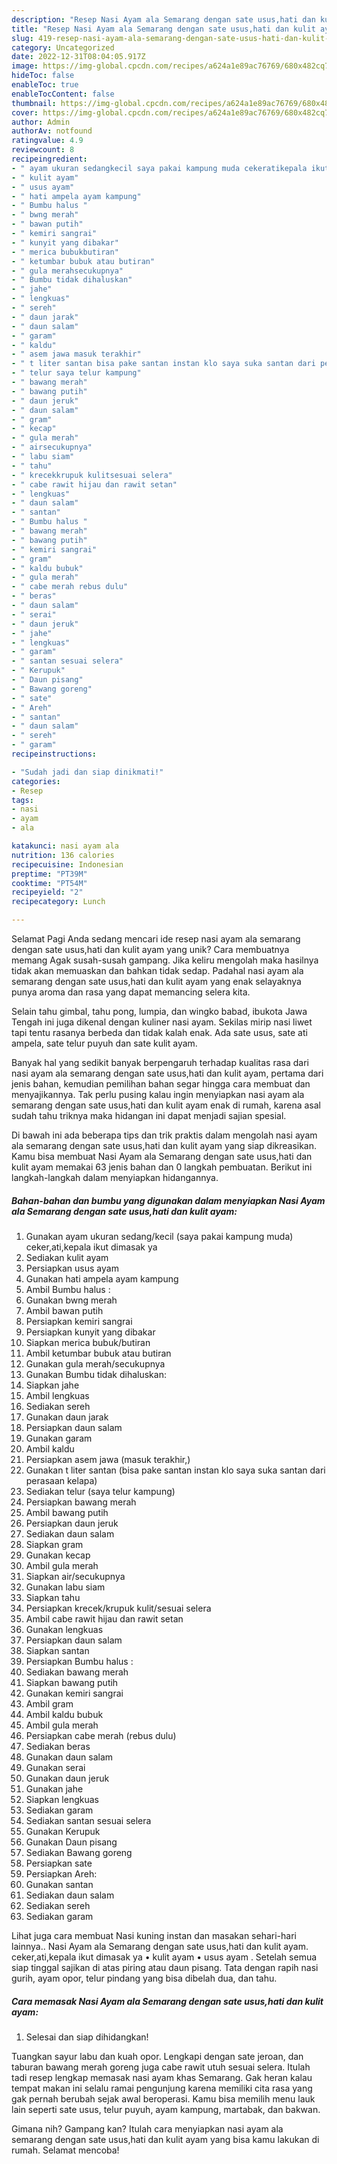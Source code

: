 ```yaml
---
description: "Resep Nasi Ayam ala Semarang dengan sate usus,hati dan kulit ayam yang Lezat Sekali, Enak"
title: "Resep Nasi Ayam ala Semarang dengan sate usus,hati dan kulit ayam yang Lezat Sekali, Enak"
slug: 419-resep-nasi-ayam-ala-semarang-dengan-sate-usus-hati-dan-kulit-ayam-yang-lezat-sekali-enak
category: Uncategorized
date: 2022-12-31T08:04:05.917Z
image: https://img-global.cpcdn.com/recipes/a624a1e89ac76769/680x482cq70/nasi-ayam-ala-semarang-dengan-sate-usushati-dan-kulit-ayam-foto-resep-utama.jpg
hideToc: false
enableToc: true
enableTocContent: false
thumbnail: https://img-global.cpcdn.com/recipes/a624a1e89ac76769/680x482cq70/nasi-ayam-ala-semarang-dengan-sate-usushati-dan-kulit-ayam-foto-resep-utama.jpg
cover: https://img-global.cpcdn.com/recipes/a624a1e89ac76769/680x482cq70/nasi-ayam-ala-semarang-dengan-sate-usushati-dan-kulit-ayam-foto-resep-utama.jpg
author: Admin
authorAv: notfound
ratingvalue: 4.9
reviewcount: 8
recipeingredient:
- " ayam ukuran sedangkecil saya pakai kampung muda cekeratikepala ikut dimasak ya"
- " kulit ayam"
- " usus ayam"
- " hati ampela ayam kampung"
- " Bumbu halus "
- " bwng merah"
- " bawan putih"
- " kemiri sangrai"
- " kunyit yang dibakar"
- " merica bubukbutiran"
- " ketumbar bubuk atau butiran"
- " gula merahsecukupnya"
- " Bumbu tidak dihaluskan"
- " jahe"
- " lengkuas"
- " sereh"
- " daun jarak"
- " daun salam"
- " garam"
- " kaldu"
- " asem jawa masuk terakhir"
- " t liter santan bisa pake santan instan klo saya suka santan dari perasaan kelapa"
- " telur saya telur kampung"
- " bawang merah"
- " bawang putih"
- " daun jeruk"
- " daun salam"
- " gram"
- " kecap"
- " gula merah"
- " airsecukupnya"
- " labu siam"
- " tahu"
- " krecekkrupuk kulitsesuai selera"
- " cabe rawit hijau dan rawit setan"
- " lengkuas"
- " daun salam"
- " santan"
- " Bumbu halus "
- " bawang merah"
- " bawang putih"
- " kemiri sangrai"
- " gram"
- " kaldu bubuk"
- " gula merah"
- " cabe merah rebus dulu"
- " beras"
- " daun salam"
- " serai"
- " daun jeruk"
- " jahe"
- " lengkuas"
- " garam"
- " santan sesuai selera"
- " Kerupuk"
- " Daun pisang"
- " Bawang goreng"
- " sate"
- " Areh"
- " santan"
- " daun salam"
- " sereh"
- " garam"
recipeinstructions:

- "Sudah jadi dan siap dinikmati!"
categories:
- Resep
tags:
- nasi
- ayam
- ala

katakunci: nasi ayam ala 
nutrition: 136 calories
recipecuisine: Indonesian
preptime: "PT39M"
cooktime: "PT54M"
recipeyield: "2"
recipecategory: Lunch

---
```



Selamat Pagi Anda sedang mencari ide resep nasi ayam ala semarang dengan sate usus,hati dan kulit ayam yang unik? Cara membuatnya memang Agak susah-susah gampang. Jika keliru mengolah maka hasilnya tidak akan memuaskan dan bahkan tidak sedap. Padahal nasi ayam ala semarang dengan sate usus,hati dan kulit ayam yang enak selayaknya punya aroma dan rasa yang dapat memancing selera kita.


Selain tahu gimbal, tahu pong, lumpia, dan wingko babad, ibukota Jawa Tengah ini juga dikenal dengan kuliner nasi ayam. Sekilas mirip nasi liwet tapi tentu rasanya berbeda dan tidak kalah enak. Ada sate usus, sate ati ampela, sate telur puyuh dan sate kulit ayam.

Banyak hal yang sedikit banyak berpengaruh terhadap kualitas rasa dari nasi ayam ala semarang dengan sate usus,hati dan kulit ayam, pertama dari jenis bahan, kemudian pemilihan bahan segar hingga cara membuat dan menyajikannya. Tak perlu pusing kalau ingin menyiapkan nasi ayam ala semarang dengan sate usus,hati dan kulit ayam enak di rumah, karena asal sudah tahu triknya maka hidangan ini dapat menjadi sajian spesial.


Di bawah ini ada beberapa tips dan trik praktis dalam mengolah nasi ayam ala semarang dengan sate usus,hati dan kulit ayam yang siap dikreasikan. Kamu bisa membuat Nasi Ayam ala Semarang dengan sate usus,hati dan kulit ayam memakai 63 jenis bahan dan 0 langkah pembuatan. Berikut ini langkah-langkah dalam menyiapkan hidangannya.

<!--inarticleads1-->

##### Bahan-bahan dan bumbu yang digunakan dalam menyiapkan Nasi Ayam ala Semarang dengan sate usus,hati dan kulit ayam:

1. Gunakan  ayam ukuran sedang/kecil (saya pakai kampung muda) ceker,ati,kepala ikut dimasak ya
1. Sediakan  kulit ayam
1. Persiapkan  usus ayam
1. Gunakan  hati ampela ayam kampung
1. Ambil  Bumbu halus :
1. Gunakan  bwng merah
1. Ambil  bawan putih
1. Persiapkan  kemiri sangrai
1. Persiapkan  kunyit yang dibakar
1. Siapkan  merica bubuk/butiran
1. Ambil  ketumbar bubuk atau butiran
1. Gunakan  gula merah/secukupnya
1. Gunakan  Bumbu tidak dihaluskan:
1. Siapkan  jahe
1. Ambil  lengkuas
1. Sediakan  sereh
1. Gunakan  daun jarak
1. Persiapkan  daun salam
1. Gunakan  garam
1. Ambil  kaldu
1. Persiapkan  asem jawa (masuk terakhir,)
1. Gunakan  t liter santan (bisa pake santan instan klo saya suka santan dari perasaan kelapa)
1. Sediakan  telur (saya telur kampung)
1. Persiapkan  bawang merah
1. Ambil  bawang putih
1. Persiapkan  daun jeruk
1. Sediakan  daun salam
1. Siapkan  gram
1. Gunakan  kecap
1. Ambil  gula merah
1. Siapkan  air/secukupnya
1. Gunakan  labu siam
1. Siapkan  tahu
1. Persiapkan  krecek/krupuk kulit/sesuai selera
1. Ambil  cabe rawit hijau dan rawit setan
1. Gunakan  lengkuas
1. Persiapkan  daun salam
1. Siapkan  santan
1. Persiapkan  Bumbu halus :
1. Sediakan  bawang merah
1. Siapkan  bawang putih
1. Gunakan  kemiri sangrai
1. Ambil  gram
1. Ambil  kaldu bubuk
1. Ambil  gula merah
1. Persiapkan  cabe merah (rebus dulu)
1. Sediakan  beras
1. Gunakan  daun salam
1. Gunakan  serai
1. Gunakan  daun jeruk
1. Gunakan  jahe
1. Siapkan  lengkuas
1. Sediakan  garam
1. Sediakan  santan sesuai selera
1. Gunakan  Kerupuk
1. Gunakan  Daun pisang
1. Sediakan  Bawang goreng
1. Persiapkan  sate
1. Persiapkan  Areh:
1. Gunakan  santan
1. Sediakan  daun salam
1. Sediakan  sereh
1. Sediakan  garam


Lihat juga cara membuat Nasi kuning instan dan masakan sehari-hari lainnya.. Nasi Ayam ala Semarang dengan sate usus,hati dan kulit ayam. ceker,ati,kepala ikut dimasak ya • kulit ayam • usus ayam . Setelah semua siap tinggal sajikan di atas piring atau daun pisang. Tata dengan rapih nasi gurih, ayam opor, telur pindang yang bisa dibelah dua, dan tahu. 

<!--inarticleads2-->

##### Cara memasak Nasi Ayam ala Semarang dengan sate usus,hati dan kulit ayam:


1. Selesai dan siap dihidangkan!

Tuangkan sayur labu dan kuah opor. Lengkapi dengan sate jeroan, dan taburan bawang merah goreng juga cabe rawit utuh sesuai selera. Itulah tadi resep lengkap memasak nasi ayam khas Semarang. Gak heran kalau tempat makan ini selalu ramai pengunjung karena memiliki cita rasa yang gak pernah berubah sejak awal beroperasi. Kamu bisa memilih menu lauk lain seperti sate usus, telur puyuh, ayam kampung, martabak, dan bakwan. 

Gimana nih? Gampang kan? Itulah cara menyiapkan nasi ayam ala semarang dengan sate usus,hati dan kulit ayam yang bisa kamu lakukan di rumah. Selamat mencoba!
